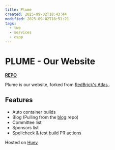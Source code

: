 ```yaml
---
title: Plume
created: 2025-09-02T18:43:44
modified: 2025-09-02T18:51:21
tags:
  - two
  - services
  - cspp
---
```

# **PLUME** - Our Website

[**REPO**](https://github.com/cs-soc-tudublin/plume)

Plume is our website, forked from [RedBrick's Atlas ](https://github.com/redbrick/atlas).

## Features

- Auto container builds
- Blog (Pulling from the [blog](https://github.com/cs-soc-tudublin/blog) repo)
- Committee list
- Sponsors list
- Spellcheck & test build PR actions

Hosted on [Huey](../../vms/huey.md)
